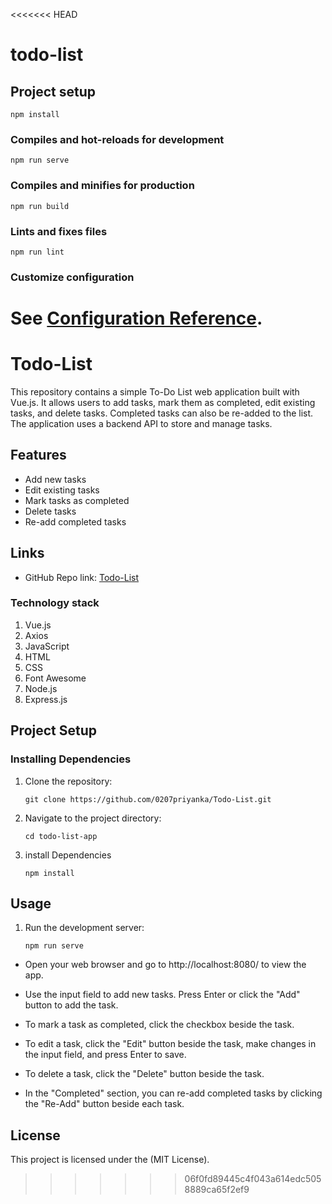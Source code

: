 <<<<<<< HEAD
# todo-list

## Project setup
```
npm install
```

### Compiles and hot-reloads for development
```
npm run serve
```

### Compiles and minifies for production
```
npm run build
```

### Lints and fixes files
```
npm run lint
```

### Customize configuration
See [Configuration Reference](https://cli.vuejs.org/config/).
=======
# Todo-List
This repository contains a simple To-Do List web application built with Vue.js. It allows users to add tasks, mark them as completed, edit existing tasks, and delete tasks. Completed tasks can also be re-added to the list. The application uses a backend API to store and manage tasks.

## Features
+ Add new tasks
+ Edit existing tasks
+ Mark tasks as completed
+ Delete tasks
+ Re-add completed tasks

## Links

- GitHub Repo link: [Todo-List](https://github.com/0207priyanka/Todo-List.git)

### Technology stack

1. Vue.js
2. Axios
3. JavaScript
4. HTML
5. CSS
6. Font Awesome
7. Node.js
8. Express.js

## Project Setup

### Installing Dependencies
1. Clone the repository:
   ```
   git clone https://github.com/0207priyanka/Todo-List.git

   ```
2. Navigate to the project directory:
   ```
   cd todo-list-app
   
   ```
3. install Dependencies
   ```
   npm install
   
   ```
## Usage
1. Run the development server:
   ```
   npm run serve
   ```
- Open your web browser and go to http://localhost:8080/ to view the app.

- Use the input field to add new tasks. Press Enter or click the "Add" button to add the task.

- To mark a task as completed, click the checkbox beside the task.

- To edit a task, click the "Edit" button beside the task, make changes in the input field, and press Enter to save.

- To delete a task, click the "Delete" button beside the task.

- In the "Completed" section, you can re-add completed tasks by clicking the "Re-Add" button beside each task.
## License
This project is licensed under the (MIT License).


   

>>>>>>> 06f0fd89445c4f043a614edc5058889ca65f2ef9
